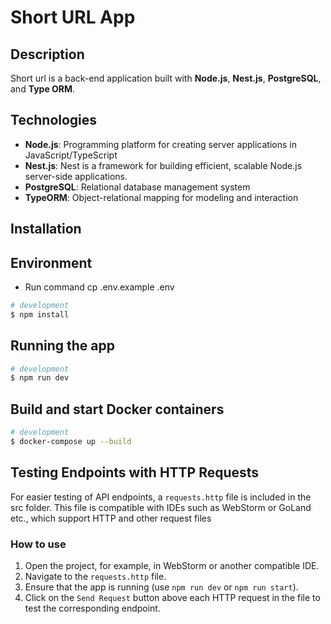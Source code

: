 # Short URL App

## Description 
Short url is a back-end application built with **Node.js**, **Nest.js**, **PostgreSQL**, and **Type ORM**.

## Technologies
- **Node.js**: Programming platform for creating server applications in JavaScript/TypeScript
- **Nest.js**: Nest is a framework for building efficient, scalable Node.js server-side applications.
- **PostgreSQL**: Relational database management system
- **TypeORM**: Object-relational mapping for modeling and interaction

## Installation

## Environment
- Run command cp .env.example .env

```bash
# development
$ npm install
```

## Running the app

```bash
# development
$ npm run dev
```

## Build and start Docker containers

```bash
# development
$ docker-compose up --build
```

## Testing Endpoints with HTTP Requests

For easier testing of API endpoints, a `requests.http` file is included in the src folder. This file is compatible with IDEs such as WebStorm or GoLand etc., which support HTTP and other request files

### How to use

1. Open the project, for example, in WebStorm or another compatible IDE.
2. Navigate to the `requests.http` file.
3. Ensure that the app is running (use `npm run dev` or `npm run start`).
4. Click on the `Send Request` button above each HTTP request in the file to test the corresponding endpoint.
